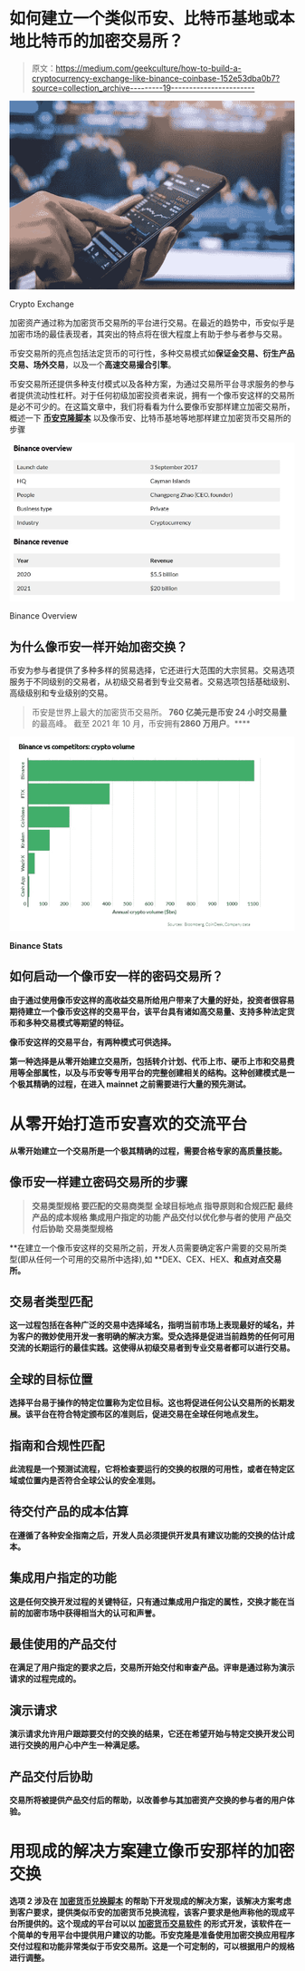 # 如何建立一个类似币安、比特币基地或本地比特币的加密交易所？

> 原文：<https://medium.com/geekculture/how-to-build-a-cryptocurrency-exchange-like-binance-coinbase-152e53dba0b7?source=collection_archive---------19----------------------->

![](img/a8b01dc4bc201f0467f67c47b6656232.png)

Crypto Exchange

加密资产通过称为加密货币交易所的平台进行交易。在最近的趋势中，币安似乎是加密市场的最佳表现者，其突出的特点将在很大程度上有助于参与者参与交易。

币安交易所的亮点包括法定货币的可行性，多种交易模式如**保证金交易、衍生产品交易、场外交易**，以及一个**高速交易撮合引擎**。

币安交易所还提供多种支付模式以及各种方案，为通过交易所平台寻求服务的参与者提供流动性杠杆。对于任何初级加密投资者来说，拥有一个像币安这样的交易所是必不可少的。在这篇文章中，我们将看看为什么要像币安那样建立加密交易所，概述一下 [**币安克隆脚本**](https://appticz.com/binance-clone-script) 以及像币安、比特币基地等地那样建立加密货币交易所的步骤

![](img/01be98990b8791c444e31c40c36cd00d.png)

Binance Overview

## 为什么像币安一样开始加密交换？

币安为参与者提供了多种多样的贸易选择，它还进行大范围的大宗贸易。交易选项服务于不同级别的交易者，从初级交易者到专业交易者。交易选项包括基础级别、高级级别和专业级别的交易。

> 币安是世界上最大的加密货币交易所。
> **760 亿美元是币安 24 小时交易量**的最高峰。
> 截至 2021 年 10 月，币安拥有**2860 万用户**。****

**![](img/161c021ec07fecbada9b215b50f922dc.png)**

**Binance Stats**

## **如何启动一个像币安一样的密码交易所？**

**由于通过使用像币安这样的高收益交易所给用户带来了大量的好处，投资者很容易期待建立一个像币安这样的交易平台，该平台具有诸如高交易量、支持多种法定货币和多种交易模式等期望的特征。**

**像币安这样的交易平台，有两种模式可供选择。**

**第一种选择是从零开始建立交易所，包括转介计划、代币上市、硬币上市和交易费用等全部属性，以及与币安等专用平台的完整创建相关的结构。这种创建模式是一个极其精确的过程，在进入 mainnet 之前需要进行大量的预先测试。**

# **从零开始打造币安喜欢的交流平台**

**从零开始建立一个交易所是一个极其精确的过程，需要合格专家的高质量技能。**

## **像币安一样建立密码交易所的步骤**

> **交易类型规格
> 要匹配的交易商类型
> 全球目标地点
> 指导原则和合规匹配
> 最终产品的成本规格
> 集成用户指定的功能
> 产品交付以优化参与者的使用
> 产品交付后协助
> 交易类型规格**

**在建立一个像币安这样的交易所之前，开发人员需要确定客户需要的交易所类型(即从任何一个可用的交易所中选择),如 **DEX、CEX、HEX、**和点对点交易所。**

## **交易者类型匹配**

**这一过程包括在各种广泛的交易中选择域名，指明当前市场上表现最好的域名，并为客户的微妙使用开发一套明确的解决方案。受众选择是促进当前趋势的任何可用交流的长期运行的最佳实践。这使得从初级交易者到专业交易者都可以进行交易。**

## **全球的目标位置**

**选择平台易于操作的特定位置称为定位目标。这也将促进任何公认交易所的长期发展。该平台在符合特定颁布区的准则后，促进交易在全球任何地点发生。**

## **指南和合规性匹配**

**此流程是一个预测试流程，它将检查要运行的交换的权限的可用性，或者在特定区域或位置内是否符合全球公认的安全准则。**

## **待交付产品的成本估算**

**在遵循了各种安全指南之后，开发人员必须提供开发具有建议功能的交换的估计成本。**

## **集成用户指定的功能**

**这是任何交换开发过程的关键特征，只有通过集成用户指定的属性，交换才能在当前的加密市场中获得相当大的认可和声誉。**

## **最佳使用的产品交付**

**在满足了用户指定的要求之后，交易所开始交付和审查产品。评审是通过称为演示请求的过程完成的。**

## **演示请求**

**演示请求允许用户跟踪要交付的交换的结果，它还在希望开始与特定交换开发公司进行交换的用户心中产生一种满足感。**

## **产品交付后协助**

**交易所将被提供产品交付后的帮助，以改善参与其加密资产交换的参与者的用户体验。**

# **用现成的解决方案建立像币安那样的加密交换**

**选项 2 涉及在 [**加密货币兑换脚本**](https://appticz.com/cryptocurrency-exchange-script) 的帮助下开发现成的解决方案，该解决方案考虑到客户要求，提供类似币安的加密货币兑换流程，该客户要求是他声称他的现成平台所提供的。这个现成的平台可以以 [**加密货币交易软件**](https://appticz.com/cryptocurrency-exchange-software) 的形式开发，该软件在一个简单的专用平台中提供用户建议的功能。币安克隆是准备使用加密交换应用程序交付过程和功能非常类似于币安交易所。这是一个可定制的，可以根据用户的规格进行调整。**